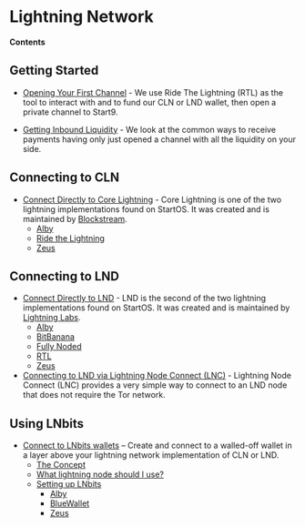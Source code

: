 # Lightning Network

**Contents**

## Getting Started

- [Opening Your First Channel](./opening-channels.md) - We use Ride The Lightning (RTL) as the tool to interact with and to fund our CLN or LND wallet, then open a private channel to Start9.

- [Getting Inbound Liquidity](./getting-inbound-liquidity.md) - We look at the common ways to receive payments having only just opened a channel with all the liquidity on your side.


## Connecting to CLN

- [Connect Directly to Core Lightning](./cln/) - Core Lightning is one of the two lightning implementations found on StartOS. It was created and is maintained by [Blockstream](https://blockstream.com/).
    - [Alby](./cln/alby.md)
    - [Ride the Lightning](./cln/rtl.md)
    - [Zeus](./cln/zeus.md)


## Connecting to LND

- [Connect Directly to LND](./lnd/) - LND is the second of the two lightning implementations found on StartOS. It was created and is maintained by [Lightning Labs](https://lightning.engineering/).
    - [Alby](service-guides/lightning/lnd/alby.md)
    - [BitBanana](service-guides/lightning/lnd/bitbanana.md)
    - [Fully Noded](service-guides/lightning/lnd/fully-noded.md)
    - [RTL](service-guides/lightning/lnd/rtl.md)
    - [Zeus](service-guides/lightning/lnd/zeus.md)
- [Connecting to LND via Lightning Node Connect (LNC)](service-guides/lightning/lnc.md) - Lightning Node Connect (LNC) provides a very simple way to connect to an LND node that does not require the Tor network.

## Using LNbits

  - [Connect to LNbits wallets](service-guides/lightning/lnbits.md) – Create and connect to a walled-off wallet in a layer above your lightning network implementation of CLN or LND.
    - [The Concept](service-guides/lightning/lnbits.md#the-concept)
    - [What lightning node should I use?](service-guides/lightning/lnbits.md#what-lightning-node-should-i-use)
    - [Setting up LNbits](service-guides/lightning/lnbits.md#setting-up-ln-bits)
        - [Alby](service-guides/lightning/lnbits/alby.md)
        - [BlueWallet](service-guides/lightning/lnbits/bluewallet.md)
        - [Zeus](service-guides/lightning/lnbits/zeus.md)
